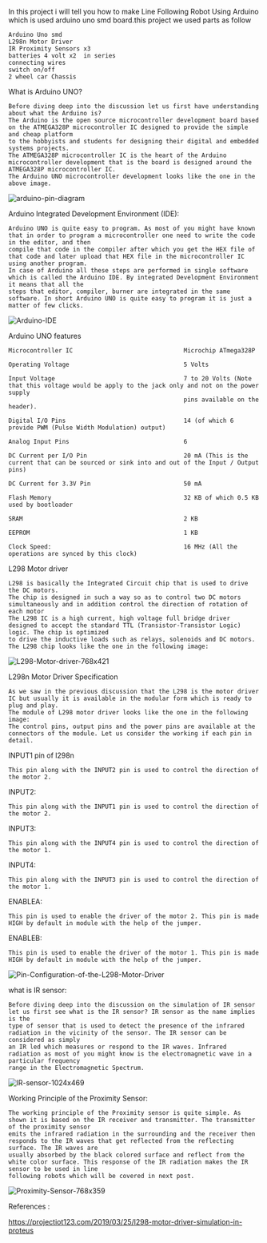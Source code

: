 In this project i will tell you how to make Line Following Robot Using Arduino which is used arduino uno smd board.this project we used parts as follow

    Arduino Uno smd
    L298n Motor Driver
    IR Proximity Sensors x3
    batteries 4 volt x2  in series
    connecting wires
    switch on/off
    2 wheel car Chassis

What is Arduino UNO?

    Before diving deep into the discussion let us first have understanding about what the Arduino is?
    The Arduino is the open source microcontroller development board based on the ATMEGA328P microcontroller IC designed to provide the simple and cheap platform 
    to the hobbyists and students for designing their digital and embedded systems projects.
    The ATMEGA328P microcontroller IC is the heart of the Arduino microcontroller development that is the board is designed around the ATMEGA328P microcontroller IC.
    The Arduino UNO microcontroller development looks like the one in the above image.
![arduino-pin-diagram](https://github.com/user-attachments/assets/a868ea04-bb41-42fb-b475-ab67de20858f)

       

Arduino Integrated Development Environment (IDE):

    Arduino UNO is quite easy to program. As most of you might have known that in order to program a microcontroller one need to write the code in the editor, and then 
    compile that code in the compiler after which you get the HEX file of that code and later upload that HEX file in the microcontroller IC using another program. 
    In case of Arduino all these steps are performed in single software which is called the Arduino IDE. By integrated Development Environment it means that all the 
    steps that editor, compiler, burner are integrated in the same software. In short Arduino UNO is quite easy to program it is just a matter of few clicks. 
![Arduino-IDE](https://github.com/user-attachments/assets/5402362c-9ddf-4dfa-a13f-6837eb286979)

Arduino UNO features

    
    Microcontroller IC                               Microchip ATmega328P

    Operating Voltage                                5 Volts

    Input Voltage                                    7 to 20 Volts (Note that this voltage would be apply to the jack only and not on the power supply 
                                                     pins available on the header).

    Digital I/O Pins                                 14 (of which 6 provide PWM (Pulse Width Modulation) output)

    Analog Input Pins                                6

    DC Current per I/O Pin                           20 mA (This is the current that can be sourced or sink into and out of the Input / Output pins)

    DC Current for 3.3V Pin                          50 mA

    Flash Memory                                     32 KB of which 0.5 KB used by bootloader

    SRAM                                             2 KB

    EEPROM                                           1 KB

    Clock Speed:                                     16 MHz (All the operations are synced by this clock)


L298 Motor driver

    L298 is basically the Integrated Circuit chip that is used to drive the DC motors.
    The chip is designed in such a way so as to control two DC motors simultaneously and in addition control the direction of rotation of each motor
    The L298 IC is a high current, high voltage full bridge driver designed to accept the standard TTL (Transistor-Transistor Logic) logic. The chip is optimized 
    to drive the inductive loads such as relays, solenoids and DC motors.
    The L298 chip looks like the one in the following image:
![L298-Motor-driver-768x421](https://github.com/user-attachments/assets/f17e46b3-863c-43c4-9afe-c0d18d7b919f)

L298n Motor Driver Specification

    As we saw in the previous discussion that the L298 is the motor driver IC but usually it is available in the modular form which is ready to plug and play.
    The module of L298 motor driver looks like the one in the following image:
    The control pins, output pins and the power pins are available at the connectors of the module. Let us consider the working if each pin in detail.

INPUT1 pin of l298n

    This pin along with the INPUT2 pin is used to control the direction of the motor 2.
INPUT2:

    This pin along with the INPUT1 pin is used to control the direction of the motor 2.
INPUT3:

    This pin along with the INPUT4 pin is used to control the direction of the motor 1.
INPUT4:

    This pin along with the INPUT3 pin is used to control the direction of the motor 1.
ENABLEA:

    This pin is used to enable the driver of the motor 2. This pin is made HIGH by default in module with the help of the jumper.
ENABLEB:

    This pin is used to enable the driver of the motor 1. This pin is made HIGH by default in module with the help of the jumper.
    
![Pin-Configuration-of-the-L298-Motor-Driver](https://github.com/user-attachments/assets/4664e58e-ca7e-410f-a1c6-dc180bb41822)

what is IR sensor:

    Before diving deep into the discussion on the simulation of IR sensor let us first see what is the IR sensor? IR sensor as the name implies is the 
    type of sensor that is used to detect the presence of the infrared radiation in the vicinity of the sensor. The IR sensor can be considered as simply 
    an IR led which measures or respond to the IR waves. Infrared radiation as most of you might know is the electromagnetic wave in a particular frequency 
    range in the Electromagnetic Spectrum.

![IR-sensor-1024x469](https://github.com/user-attachments/assets/4f00e0e9-dad0-43c6-bd2d-a423eb356087)

Working Principle of the Proximity Sensor:

    The working principle of the Proximity sensor is quite simple. As shown it is based on the IR receiver and transmitter. The transmitter of the proximity sensor 
    emits the infrared radiation in the surrounding and the receiver then responds to the IR waves that get reflected from the reflecting surface. The IR waves are 
    usually absorbed by the black colored surface and reflect from the white color surface. This response of the IR radiation makes the IR sensor to be used in line 
    following robots which will be covered in next post.

![Proximity-Sensor-768x359](https://github.com/user-attachments/assets/49d7901f-48b3-4b69-9123-507fa0830515)

References :

https://projectiot123.com/2019/03/25/l298-motor-driver-simulation-in-proteus
    

